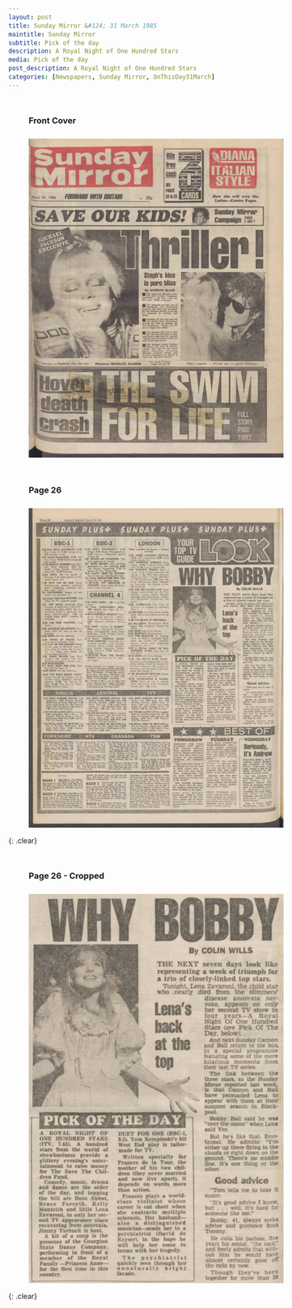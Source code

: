 ```yaml
---
layout: post
title: Sunday Mirror &#124; 31 March 1985
maintitle: Sunday Mirror
subtitle: Pick of the day
description: A Royal Night of One Hundred Stars
media: Pick of the day
post_description: A Royal Night of One Hundred Stars
categories: [Newspapers, Sunday Mirror, OnThisDay31March]
---
```


<figure class="fig1">
<figcaption>
<h3 id="front-cover">Front Cover</h3>
</figcaption>
<a href="/assets/images/sunday-mirror/1985-03-31-sunday-mirror-front-cover.png"><img src="/assets/images/sunday-mirror/1985-03-31-sunday-mirror-front-cover.png" class="full-width zoom-in"></a>
</figure>

<figure class="fig2">
<figcaption>
<h3 id="page-26">Page 26</h3>
</figcaption>
<a href="/assets/images/sunday-mirror/1985-03-31-sunday-mirror-page-26.png"><img src="/assets/images/sunday-mirror/1985-03-31-sunday-mirror-page-26.png" class="full-width zoom-in"></a>
</figure>

{: .clear}

<figure class="fig1">
<figcaption>
<h3 id="page-26-cropped">Page 26 - Cropped</h3>
</figcaption>
<a href="/assets/images/sunday-mirror/1985-03-31-sunday-mirror-page-26-cropped.png"><img src="/assets/images/sunday-mirror/1985-03-31-sunday-mirror-page-26-cropped.png" class="full-width zoom-in"></a>
</figure>

<br />{: .clear}

<style>
.fig1 {float:left; width:49%;}

.fig2 {float:right; width:49%;}

figcaption {float:left; width:100%;}

@media screen and (orientation:portrait) {
.fig1, .fig2 {float:left; width:100%;}
figcaption {float:left; width:100%; margin-bottom: 10px;}
}
</style>

